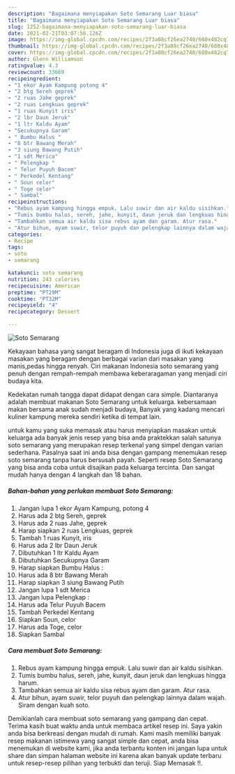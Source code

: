 ```yaml
---
description: "Bagaimana menyiapakan Soto Semarang Luar biasa"
title: "Bagaimana menyiapakan Soto Semarang Luar biasa"
slug: 1252-bagaimana-menyiapakan-soto-semarang-luar-biasa
date: 2021-02-21T03:07:56.126Z
image: https://img-global.cpcdn.com/recipes/2f3a88cf26ea2740/680x482cq70/soto-semarang-foto-resep-utama.jpg
thumbnail: https://img-global.cpcdn.com/recipes/2f3a88cf26ea2740/680x482cq70/soto-semarang-foto-resep-utama.jpg
cover: https://img-global.cpcdn.com/recipes/2f3a88cf26ea2740/680x482cq70/soto-semarang-foto-resep-utama.jpg
author: Glenn Williamson
ratingvalue: 4.3
reviewcount: 33669
recipeingredient:
- "1 ekor Ayam Kampung potong 4"
- "2 btg Sereh geprek"
- "2 ruas Jahe geprek"
- "2 ruas Lengkuas geprek"
- "1 ruas Kunyit iris"
- "2 lbr Daun Jeruk"
- "1 ltr Kaldu Ayam"
- "Secukupnya Garam"
- " Bumbu Halus "
- "8 btr Bawang Merah"
- "3 siung Bawang Putih"
- "1 sdt Merica"
- " Pelengkap "
- " Telur Puyuh Bacem"
- " Perkedel Kentang"
- " Soun celor"
- " Toge celor"
- " Sambal"
recipeinstructions:
- "Rebus ayam kampung hingga empuk. Lalu suwir dan air kaldu sisihkan."
- "Tumis bumbu halus, sereh, jahe, kunyit, daun jeruk dan lengkuas hingga harum."
- "Tambahkan semua air kaldu sisa rebus ayam dan garam. Atur rasa."
- "Atur bihun, ayam suwir, telor puyuh dan pelengkap lainnya dalam wajah. Siram dengan kuah soto."
categories:
- Recipe
tags:
- soto
- semarang

katakunci: soto semarang 
nutrition: 243 calories
recipecuisine: American
preptime: "PT29M"
cooktime: "PT32M"
recipeyield: "4"
recipecategory: Dessert

---
```



![Soto Semarang](https://img-global.cpcdn.com/recipes/2f3a88cf26ea2740/680x482cq70/soto-semarang-foto-resep-utama.jpg)

Kekayaan bahasa yang sangat beragam di Indonesia juga di ikuti kekayaan masakan yang beragam dengan berbagai varian dari masakan yang manis,pedas hingga renyah. Ciri makanan Indonesia soto semarang yang penuh dengan rempah-rempah membawa keberaragaman yang menjadi ciri budaya kita.




Kedekatan rumah tangga dapat didapat dengan cara simple. Diantaranya adalah membuat makanan Soto Semarang untuk keluarga. kebersamaan makan bersama anak sudah menjadi budaya, Banyak yang kadang mencari kuliner kampung mereka sendiri ketika di tempat lain.

untuk kamu yang suka memasak atau harus menyiapkan masakan untuk keluarga ada banyak jenis resep yang bisa anda praktekkan salah satunya soto semarang yang merupakan resep terkenal yang simpel dengan varian sederhana. Pasalnya saat ini anda bisa dengan gampang menemukan resep soto semarang tanpa harus bersusah payah.
Seperti resep Soto Semarang yang bisa anda coba untuk disajikan pada keluarga tercinta. Dan sangat mudah hanya dengan 4 langkah dan 18 bahan.


<!--inarticleads1-->

##### Bahan-bahan yang perlukan membuat Soto Semarang:

1. Jangan lupa 1 ekor Ayam Kampung, potong 4
1. Harus ada 2 btg Sereh, geprek
1. Harus ada 2 ruas Jahe, geprek
1. Harap siapkan 2 ruas Lengkuas, geprek
1. Tambah 1 ruas Kunyit, iris
1. Harus ada 2 lbr Daun Jeruk
1. Dibutuhkan 1 ltr Kaldu Ayam
1. Dibutuhkan Secukupnya Garam
1. Harap siapkan  Bumbu Halus :
1. Harus ada 8 btr Bawang Merah
1. Harap siapkan 3 siung Bawang Putih
1. Jangan lupa 1 sdt Merica
1. Jangan lupa  Pelengkap :
1. Harus ada  Telur Puyuh Bacem
1. Tambah  Perkedel Kentang
1. Siapkan  Soun, celor
1. Harus ada  Toge, celor
1. Siapkan  Sambal




<!--inarticleads2-->

##### Cara membuat  Soto Semarang:

1. Rebus ayam kampung hingga empuk. Lalu suwir dan air kaldu sisihkan.
1. Tumis bumbu halus, sereh, jahe, kunyit, daun jeruk dan lengkuas hingga harum.
1. Tambahkan semua air kaldu sisa rebus ayam dan garam. Atur rasa.
1. Atur bihun, ayam suwir, telor puyuh dan pelengkap lainnya dalam wajah. Siram dengan kuah soto.




Demikianlah cara membuat soto semarang yang gampang dan cepat. Terima kasih buat waktu anda untuk membaca artikel resep ini. Saya yakin anda bisa berkreasi dengan mudah di rumah. Kami masih memiliki banyak resep makanan istimewa yang sangat simple dan cepat, anda bisa menemukan di website kami, jika anda terbantu konten ini jangan lupa untuk share dan simpan halaman website ini karena akan banyak update terbaru untuk resep-resep pilihan yang terbukti dan teruji. Siap Memasak !!. 
